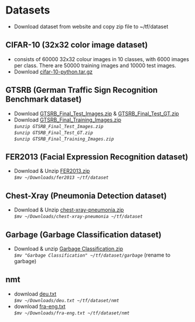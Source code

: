 # Datasets
* Download dataset from website and copy zip file to ~/tf/dataset <br />

## CIFAR-10 (32x32 color image dataset)
* consists of 60000 32x32 colour images in 10 classes, with 6000 images per class. There are 50000 training images and 10000 test images.<br />
* Download [cifar-10-python.tar.gz](https://www.cs.toronto.edu/~kriz/cifar-10-python.tar.gz) <br />

## GTSRB (German Traffic Sign Recognition Benchmark dataset)
* Download [GTSRB_Final_Test_Images.zip](https://sid.erda.dk/public/archives/daaeac0d7ce1152aea9b61d9f1e19370/GTSRB_Final_Test_Images.zip) & [GTSRB_Final_Test_GT.zip](https://sid.erda.dk/public/archives/daaeac0d7ce1152aea9b61d9f1e19370/GTSRB_Final_Test_GT.zip) <br />
* Download [GTSRB_Final_Training_Images.zip](https://sid.erda.dk/public/archives/daaeac0d7ce1152aea9b61d9f1e19370/GTSRB_Final_Training_Images.zip) <br />
*`$unzip GTSRB_Final_Test_Images.zip`* <br />
*`$unzip GTSRB_Final_Test_GT.zip`* <br />
*`$unzip GTSRB_Final_Training_Images.zip`* <br />

## FER2013 (Facial Expression Recognition dataset)
* Download & Unzip [FER2013.zip](https://anonfile.com/bdj3tfoeba/data_zip)<br />
*`$mv ~/Downloads/fer2013 ~/tf/dataset`* <br />

## Chest-Xray (Pneumonia Detection dataset)
* Download & Unzip [chest-xray-pneumonia.zip](https://www.kaggle.com/paultimothymooney/chest-xray-pneumonia
) <br />
*`$mv ~/Downloads/chest-xray-pneumonia ~/tf/dataset`* <br />

## Garbage (Garbage Classification dataset)
* Download & unzip [Garbage Classification.zip](https://www.kaggle.com/asdasdasasdas/garbage-classification) <br />
*`$mv "Garbage Classification" ~/tf/dataset/garbage`* (rename to garbage) <br />

## nmt
* download [deu.txt](https://github.com/pradeepkannan85/Translation/blob/master/deu.txt) <br />
*`$mv ~/Downloads/deu.txt ~/tf/dataset/nmt`* <br />
* download [fra-eng.txt](https://github.com/L1aoXingyu/seq2seq-translation/blob/master/data/eng-fra.txt) <br />
*`$mv ~/Downloads/fra-eng.txt ~/tf/dataset/nmt`* <br />